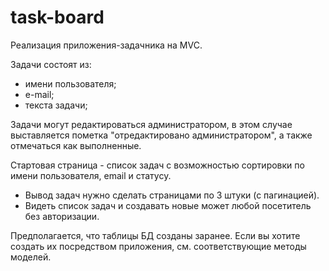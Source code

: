 # task-board

Реализация приложения-задачника на MVC. 

Задачи состоят из:
- имени пользователя;
- е-mail;
- текста задачи;

Задачи могут редактироваться администратором, в этом случае выставляется пометка "отредактировано администратором", а также отмечаться как выполненные.

Стартовая страница - список задач с возможностью сортировки по имени пользователя, email и статусу.
- Вывод задач нужно сделать страницами по 3 штуки (с пагинацией).
- Видеть список задач и создавать новые может любой посетитель без авторизации.

Предполагается, что таблицы БД созданы заранее. Если вы хотите создать их посредством приложения, см. соответствующие методы моделей.
